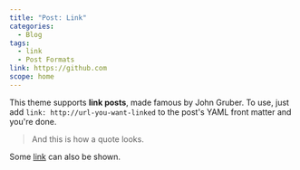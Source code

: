 ```yaml
---
title: "Post: Link"
categories:
  - Blog
tags:
  - link
  - Post Formats
link: https://github.com
scope: home
---
```


This theme supports **link posts**, made famous by John Gruber. To use, just add `link: http://url-you-want-linked` to the post's YAML front matter and you're done.

> And this is how a quote looks.

Some [link](#) can also be shown.